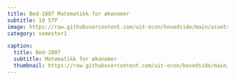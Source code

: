 ```yaml
---
title: Bed-1007 Matematikk for økonomer
subtitle: 10 STP
image: https://raw.githubusercontent.com/uit-econ/hovedside/main/assets/img/Bed-1007.jpg
category: semester1

caption:
  title: Bed-1007
  subtitle: Matematikk for økonomer
  thumbnail: https://raw.githubusercontent.com/uit-econ/hovedside/main/assets/img/Bed-1007.jpg
---
```



<script>  

var emnenavn = "Bed-1007";  
  
function hideModal() {
    $(emnenavn).removeClass("in");
    $(".modal-backdrop").remove();
    $('body').removeClass('modal-open');
    $('body').css('padding-right', '');
    $(emnenavn).hide();
} 
  
  
  
var observer = new MutationObserver(function(mutationsList, observer) {
    for (var mutation of mutationsList){
  
        if (mutation.attributeName == 'aria-modal' ) {
           if($(emnenavn).attr('aria-modal') == 'true'){
                  window.open('https://uit.instructure.com/courses/22172');
                   hideModal();
                }
            }

    }
});
observer.observe(document.getElementsByClassName(emnenavn), { attributes: true } );

  
</script>

